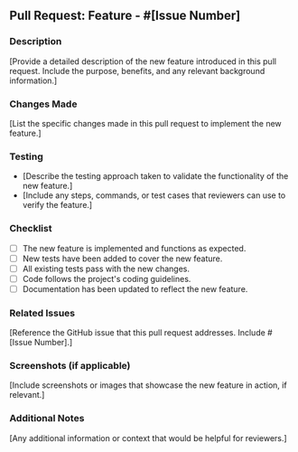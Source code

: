 ## Pull Request: Feature - #[Issue Number]

### Description
[Provide a detailed description of the new feature introduced in this pull request. Include the purpose, benefits, and any relevant background information.]

### Changes Made
[List the specific changes made in this pull request to implement the new feature.]

### Testing
- [Describe the testing approach taken to validate the functionality of the new feature.]
- [Include any steps, commands, or test cases that reviewers can use to verify the feature.]

### Checklist
- [ ] The new feature is implemented and functions as expected.
- [ ] New tests have been added to cover the new feature.
- [ ] All existing tests pass with the new changes.
- [ ] Code follows the project's coding guidelines.
- [ ] Documentation has been updated to reflect the new feature.

### Related Issues
[Reference the GitHub issue that this pull request addresses. Include #[Issue Number].]

### Screenshots (if applicable)
[Include screenshots or images that showcase the new feature in action, if relevant.]

### Additional Notes
[Any additional information or context that would be helpful for reviewers.]
